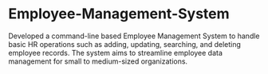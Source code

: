 # Employee-Management-System
Developed a command-line based Employee Management System to handle basic HR operations such as adding, updating, searching, and deleting employee records. The system aims to streamline employee data management for small to medium-sized organizations.

